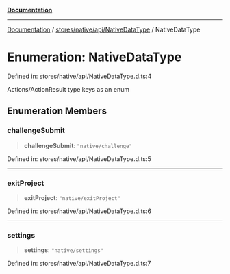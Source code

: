 [**Documentation**](../../../../../index.md)

***

[Documentation](../../../../../index.md) / [stores/native/api/NativeDataType](../index.md) / NativeDataType

# Enumeration: NativeDataType

Defined in: stores/native/api/NativeDataType.d.ts:4

Actions/ActionResult type keys as an enum

## Enumeration Members

### challengeSubmit

> **challengeSubmit**: `"native/challenge"`

Defined in: stores/native/api/NativeDataType.d.ts:5

***

### exitProject

> **exitProject**: `"native/exitProject"`

Defined in: stores/native/api/NativeDataType.d.ts:6

***

### settings

> **settings**: `"native/settings"`

Defined in: stores/native/api/NativeDataType.d.ts:7
